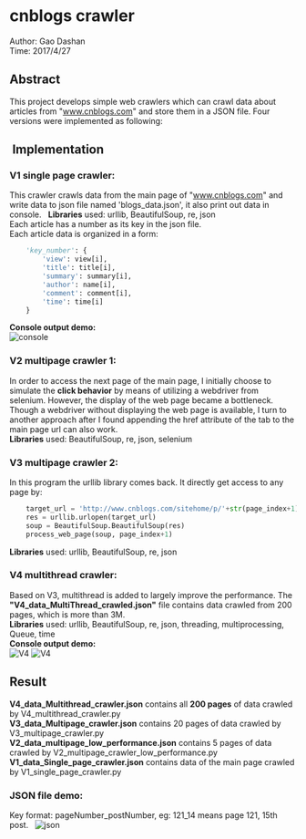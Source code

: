 # cnblogs crawler
Author: Gao Dashan  
Time: 2017/4/27   
## Abstract
This project develops simple web crawlers which can crawl data about articles from "www.cnblogs.com" and store them in a JSON file. Four versions were implemented as following:

##  Implementation
### V1 single page crawler:    
This crawler crawls data from the main page of "www.cnblogs.com" and write data to json file named 'blogs_data.json', it also print out data in console.   
**Libraries** used: urllib, BeautifulSoup, re, json    
Each article has a number as its key in the json file.   
Each article data is organized in a form:   
```python
    'key_number': {
        'view': view[i],
        'title': title[i],
        'summary': summary[i],
        'author': name[i],
        'comment': comment[i],
        'time': time[i]
    }
```
**Console output demo:**   
![console](https://github.com/GaoDashan1/cnblogs_crawler/blob/master/V1_p1.png)
### V2 multipage crawler 1:   
In order to access the next page of the main page, I initially choose to simulate the **click behavior** by means of utilizing a webdriver from selenium. However, the display of the web page became a bottleneck. Though a webdriver without displaying the web page is available, I turn to another approach after I found appending the href attribute of the tab to the main page url can also work.  
**Libraries** used: BeautifulSoup, re, json, selenium  
### V3 multipage crawler 2:  
In this program the urllib library comes back. It directly get access to any page by:  
```python
    target_url = 'http://www.cnblogs.com/sitehome/p/'+str(page_index+1)  # page_index+1: webpage number
    res = urllib.urlopen(target_url)
    soup = BeautifulSoup.BeautifulSoup(res)
    process_web_page(soup, page_index+1)
 ```  
 **Libraries** used: urllib, BeautifulSoup, re, json    
### V4 multithread crawler:   
Based on V3, multithread is added to largely improve the performance. The **"V4_data_MultiThread_crawled.json"** file contains data crawled from 200 pages, which is more than 3M.   
**Libraries** used: urllib, BeautifulSoup, re, json, threading, multiprocessing, Queue, time    
**Console output demo:**  
![V4](https://github.com/GaoDashan1/cnblogs_crawler/blob/master/V4_p1.png)
![V4](https://github.com/GaoDashan1/cnblogs_crawler/blob/master/V4_p3.png)

##  Result
**V4_data_Multithread_crawler.json** contains all **200 pages** of data crawled by V4_multithread_crawler.py  
**V3_data_Multipage_crawler.json** contains 20 pages of data crawled by V3_multipage_crawler.py    
**V2_data_multipage_low_performance.json** contains 5 pages of data crawled by V2_multipage_crawler_low_performance.py   
**V1_data_Single_page_crawler.json** contains data of the main page crawled by V1_single_page_crawler.py   
### JSON file demo:  
Key format: pageNumber_postNumber, eg: 121_14 means page 121, 15th post.   
![json](https://github.com/GaoDashan1/cnblogs_crawler/blob/master/V4_p2.png)

